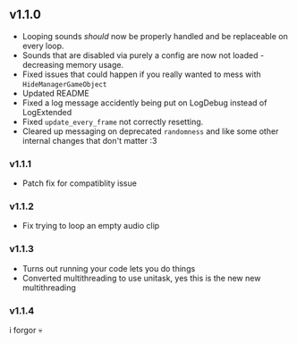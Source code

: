 ## v1.1.0
- Looping sounds *should* now be properly handled and be replaceable on every loop.
- Sounds that are disabled via purely a config are now not loaded - decreasing memory usage.
- Fixed issues that could happen if you really wanted to mess with `HideManagerGameObject`
- Updated README
- Fixed a log message accidently being put on LogDebug instead of LogExtended
- Fixed `update_every_frame` not correctly resetting.
- Cleared up messaging on deprecated `randomness`
and like some other internal changes that don't matter :3

### v1.1.1
- Patch fix for compatiblity issue

### v1.1.2
- Fix trying to loop an empty audio clip

### v1.1.3
- Turns out running your code lets you do things
- Converted multithreading to use unitask, yes this is the new new multithreading

### v1.1.4
i forgor :skull:
